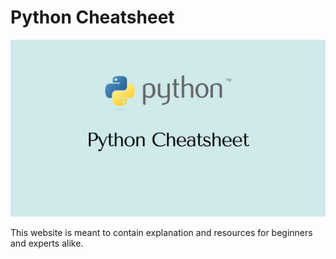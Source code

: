 # Python Cheatsheet

![Banner](https://github.com/Siddhesh-Agarwal/Cheatsheets/blob/1400a851eee139397a72e80608f23d797e6c33a0/Python/img/Python%20Cheatsheet.png)

This website is meant to contain explanation and resources for beginners and experts alike.
